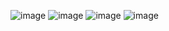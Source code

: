 ![image](https://github.com/satyamjaysawal/JavaServletJspProjectExamples/assets/108862706/be367a04-cf38-4f4e-b743-71d737303b63)
![image](https://github.com/satyamjaysawal/JavaServletJspProjectExamples/assets/108862706/1daaf6c5-3ed9-4c2d-8afe-55bf49df85b4)
![image](https://github.com/satyamjaysawal/JavaServletJspProjectExamples/assets/108862706/7f192489-51cb-4142-bff9-7ac076282f92)
![image](https://github.com/satyamjaysawal/JavaServletJspProjectExamples/assets/108862706/efae810a-7868-4593-9ab6-d232cce75df5)



